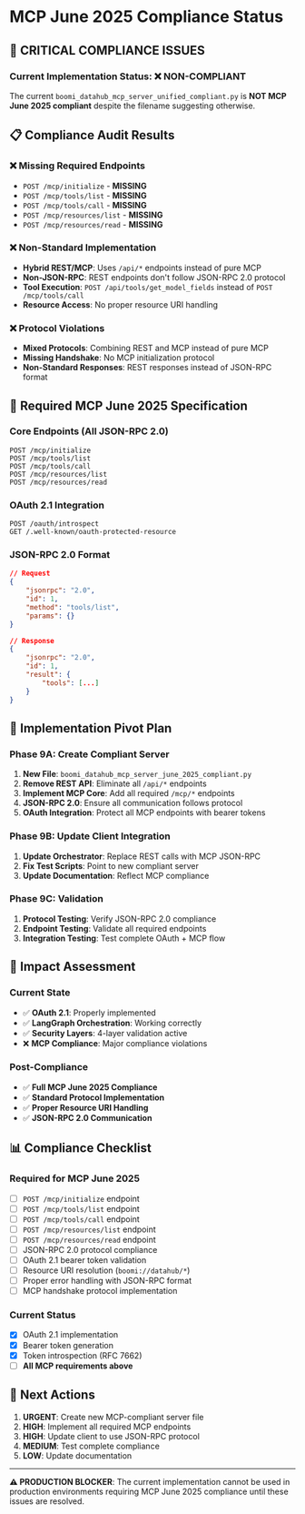 # MCP June 2025 Compliance Status

## 🚨 **CRITICAL COMPLIANCE ISSUES**

### **Current Implementation Status**: ❌ **NON-COMPLIANT**

The current `boomi_datahub_mcp_server_unified_compliant.py` is **NOT MCP June 2025 compliant** despite the filename suggesting otherwise.

## 📋 **Compliance Audit Results**

### ❌ **Missing Required Endpoints**
- `POST /mcp/initialize` - **MISSING**
- `POST /mcp/tools/list` - **MISSING** 
- `POST /mcp/tools/call` - **MISSING**
- `POST /mcp/resources/list` - **MISSING**
- `POST /mcp/resources/read` - **MISSING**

### ❌ **Non-Standard Implementation**
- **Hybrid REST/MCP**: Uses `/api/*` endpoints instead of pure MCP
- **Non-JSON-RPC**: REST endpoints don't follow JSON-RPC 2.0 protocol
- **Tool Execution**: `POST /api/tools/get_model_fields` instead of `POST /mcp/tools/call`
- **Resource Access**: No proper resource URI handling

### ❌ **Protocol Violations**
- **Mixed Protocols**: Combining REST and MCP instead of pure MCP
- **Missing Handshake**: No MCP initialization protocol
- **Non-Standard Responses**: REST responses instead of JSON-RPC format

## 🎯 **Required MCP June 2025 Specification**

### **Core Endpoints (All JSON-RPC 2.0)**
```
POST /mcp/initialize
POST /mcp/tools/list
POST /mcp/tools/call
POST /mcp/resources/list
POST /mcp/resources/read
```

### **OAuth 2.1 Integration**
```
POST /oauth/introspect
GET /.well-known/oauth-protected-resource
```

### **JSON-RPC 2.0 Format**
```json
// Request
{
    "jsonrpc": "2.0",
    "id": 1,
    "method": "tools/list",
    "params": {}
}

// Response
{
    "jsonrpc": "2.0",
    "id": 1,
    "result": {
        "tools": [...]
    }
}
```

## 🔄 **Implementation Pivot Plan**

### **Phase 9A: Create Compliant Server**
1. **New File**: `boomi_datahub_mcp_server_june_2025_compliant.py`
2. **Remove REST API**: Eliminate all `/api/*` endpoints
3. **Implement MCP Core**: Add all required `/mcp/*` endpoints
4. **JSON-RPC 2.0**: Ensure all communication follows protocol
5. **OAuth Integration**: Protect all MCP endpoints with bearer tokens

### **Phase 9B: Update Client Integration**
1. **Update Orchestrator**: Replace REST calls with MCP JSON-RPC
2. **Fix Test Scripts**: Point to new compliant server
3. **Update Documentation**: Reflect MCP compliance

### **Phase 9C: Validation**
1. **Protocol Testing**: Verify JSON-RPC 2.0 compliance
2. **Endpoint Testing**: Validate all required endpoints
3. **Integration Testing**: Test complete OAuth + MCP flow

## 🚨 **Impact Assessment**

### **Current State**
- ✅ **OAuth 2.1**: Properly implemented
- ✅ **LangGraph Orchestration**: Working correctly
- ✅ **Security Layers**: 4-layer validation active
- ❌ **MCP Compliance**: Major compliance violations

### **Post-Compliance**
- ✅ **Full MCP June 2025 Compliance**
- ✅ **Standard Protocol Implementation**
- ✅ **Proper Resource URI Handling**
- ✅ **JSON-RPC 2.0 Communication**

## 📊 **Compliance Checklist**

### **Required for MCP June 2025**
- [ ] `POST /mcp/initialize` endpoint
- [ ] `POST /mcp/tools/list` endpoint
- [ ] `POST /mcp/tools/call` endpoint
- [ ] `POST /mcp/resources/list` endpoint
- [ ] `POST /mcp/resources/read` endpoint
- [ ] JSON-RPC 2.0 protocol compliance
- [ ] OAuth 2.1 bearer token validation
- [ ] Resource URI resolution (`boomi://datahub/*`)
- [ ] Proper error handling with JSON-RPC format
- [ ] MCP handshake protocol implementation

### **Current Status**
- [x] OAuth 2.1 implementation
- [x] Bearer token generation
- [x] Token introspection (RFC 7662)
- [ ] **All MCP requirements above**

## 🎯 **Next Actions**

1. **URGENT**: Create new MCP-compliant server file
2. **HIGH**: Implement all required MCP endpoints
3. **HIGH**: Update client to use JSON-RPC protocol
4. **MEDIUM**: Test complete compliance
5. **LOW**: Update documentation

---

**⚠️ PRODUCTION BLOCKER**: The current implementation cannot be used in production environments requiring MCP June 2025 compliance until these issues are resolved.